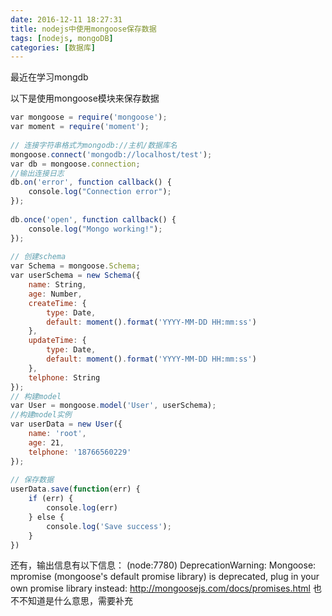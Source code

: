 ```yaml
---
date: 2016-12-11 18:27:31
title: nodejs中使用mongoose保存数据
tags: [nodejs, mongoDB]
categories: [数据库]
---
```

最近在学习mongdb

以下是使用mongoose模块来保存数据

```javascript
var mongoose = require('mongoose');  
var moment = require('moment');  
  
// 连接字符串格式为mongodb://主机/数据库名  
mongoose.connect('mongodb://localhost/test');  
var db = mongoose.connection;  
//输出连接日志  
db.on('error', function callback() {  
    console.log("Connection error");  
});  
  
db.once('open', function callback() {  
    console.log("Mongo working!");  
});  
  
// 创建schema  
var Schema = mongoose.Schema;  
var userSchema = new Schema({  
    name: String,  
    age: Number,  
    createTime: {  
        type: Date,  
        default: moment().format('YYYY-MM-DD HH:mm:ss')  
    },  
    updateTime: {  
        type: Date,  
        default: moment().format('YYYY-MM-DD HH:mm:ss')  
    },  
    telphone: String  
});  
// 构建model  
var User = mongoose.model('User', userSchema);  
//构建model实例  
var userData = new User({  
    name: 'root',  
    age: 21,  
    telphone: '18766560229'  
});  
  
// 保存数据  
userData.save(function(err) {  
    if (err) {  
        console.log(err)  
    } else {  
        console.log('Save success');  
    }  
})  
```
还有，输出信息有以下信息：
(node:7780) DeprecationWarning: Mongoose: mpromise (mongoose's default promise library) is deprecated, plug in your own promise library instead: http://mongoosejs.com/docs/promises.html
也不不知道是什么意思，需要补充

